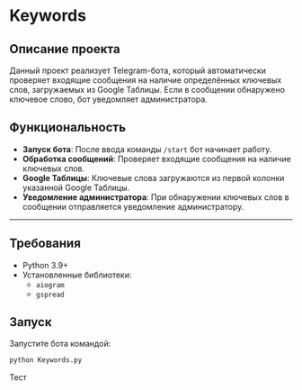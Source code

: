 # Keywords

## Описание проекта

Данный проект реализует Telegram-бота, который автоматически проверяет входящие сообщения на наличие определённых ключевых слов, загружаемых из Google Таблицы. Если в сообщении обнаружено ключевое слово, бот уведомляет администратора.

## Функциональность

- **Запуск бота**: После ввода команды `/start` бот начинает работу.
- **Обработка сообщений**: Проверяет входящие сообщения на наличие ключевых слов.
- **Google Таблицы**: Ключевые слова загружаются из первой колонки указанной Google Таблицы.
- **Уведомление администратора**: При обнаружении ключевых слов в сообщении отправляется уведомление администратору.

---

## Требования

- Python 3.9+
- Установленные библиотеки:
  - `aiogram`
  - `gspread`

## Запуск

Запустите бота командой:

```bash
python Keywords.py
```

Тест
